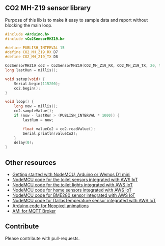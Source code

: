 ## CO2 MH-Z19 sensor library

Purpose of this lib is to make it easy to sample data and report without blocking the main loop.


```cpp
#include <Arduino.h>
#include <Co2SensorMHZ19.h>

#define PUBLISH_INTERVAL 15
#define CO2_MH_Z19_RX D7
#define CO2_MH_Z19_TX D8

Co2SensorMHZ19 co2 = Co2SensorMHZ19(CO2_MH_Z19_RX, CO2_MH_Z19_TX, 20, false);
long lastRun = millis();

void setup(void) {
    Serial.begin(115200);
    co2.begin();
}

void loop() {
    long now = millis();
    co2.sampleValue();
    if (now - lastRun > (PUBLISH_INTERVAL * 1000)) {
        lastRun = now;

        float valueCo2 = co2.readValue();
        Serial.println(valueCo2);
    }
    delay(0);
}
```


## Other resources

* [Getting started with NodeMCU, Arduino or Wemos D1 mini](https://github.com/5orenso/arduino-getting-started)
* [NodeMCU code for the toilet sensors integrated with AWS IoT](https://github.com/5orenso/nodemcu-mqtt-toilet-project)
* [NodeMCU code for the toilet lights integrated with AWS IoT](https://github.com/5orenso/nodemcu-mqtt-toilet-project-display)
* [NodeMCU code for home sensors integrated with AWS IoT](https://github.com/5orenso/nodemcu-mqtt-home-sensors)
* [NodeMCU code for BME280 sensor integrated with AWS IoT](https://github.com/5orenso/nodemcu-mqtt-bme280)
* [NodeMCU code for DallasTemperature sensor integrated with AWS IoT](https://github.com/5orenso/nodemcu-mqtt-dallastemperature)
* [Arduino code for Neopixel animations](https://github.com/5orenso/nodemcu-neopixel-animations)
* [AMI for MQTT Broker](https://github.com/5orenso/aws-ami-creation)


## Contribute

Please contribute with pull-requests.
